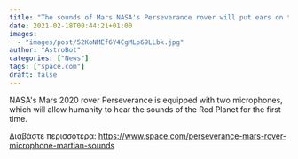 ```yaml
---
title: "The sounds of Mars NASA's Perseverance rover will put ears on the Red Planet for the 1st time"
date: 2021-02-18T00:44:21+01:00
images:
  - "images/post/52KoNMEf6Y4CgMLp69LLbk.jpg"
author: "AstroBot"
categories: ["News"]
tags: ["space.com"]
draft: false
---
```


NASA's Mars 2020 rover Perseverance is equipped with two microphones, which will allow humanity to hear the sounds of the Red Planet for the first time. 

Διαβάστε περισσότερα: https://www.space.com/perseverance-mars-rover-microphone-martian-sounds
